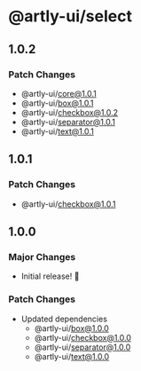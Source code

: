 # @artly-ui/select

## 1.0.2

### Patch Changes

- @artly-ui/core@1.0.1
- @artly-ui/box@1.0.1
- @artly-ui/checkbox@1.0.2
- @artly-ui/separator@1.0.1
- @artly-ui/text@1.0.1

## 1.0.1

### Patch Changes

- @artly-ui/checkbox@1.0.1

## 1.0.0

### Major Changes

- Initial release! 🎉

### Patch Changes

- Updated dependencies
  - @artly-ui/box@1.0.0
  - @artly-ui/checkbox@1.0.0
  - @artly-ui/separator@1.0.0
  - @artly-ui/text@1.0.0
